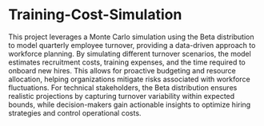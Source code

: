 # Training-Cost-Simulation

This project leverages a Monte Carlo simulation using the Beta distribution to model quarterly employee turnover, providing a data-driven approach to workforce planning. By simulating different turnover scenarios, the model estimates recruitment costs, training expenses, and the time required to onboard new hires. This allows for proactive budgeting and resource allocation, helping organizations mitigate risks associated with workforce fluctuations. For technical stakeholders, the Beta distribution ensures realistic projections by capturing turnover variability within expected bounds, while decision-makers gain actionable insights to optimize hiring strategies and control operational costs.
